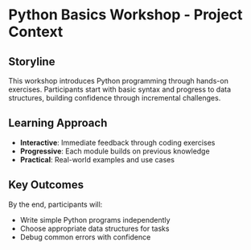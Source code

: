 # Python Basics Workshop - Project Context

## Storyline

This workshop introduces Python programming through hands-on exercises.
Participants start with basic syntax and progress to data structures,
building confidence through incremental challenges.

## Learning Approach

- **Interactive**: Immediate feedback through coding exercises
- **Progressive**: Each module builds on previous knowledge
- **Practical**: Real-world examples and use cases

## Key Outcomes

By the end, participants will:
- Write simple Python programs independently
- Choose appropriate data structures for tasks
- Debug common errors with confidence
